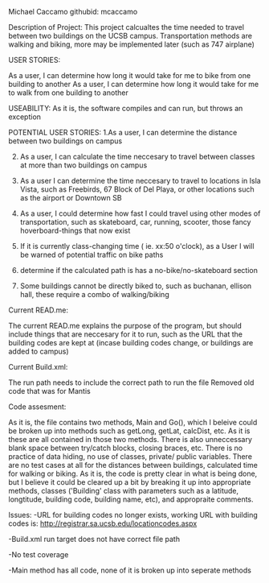 Michael Caccamo
githubid: mcaccamo


Description of Project:
This project calcualtes the time needed to travel between two buildings on the UCSB campus. Transportation methods are walking and biking, more may be implemented later (such as 747 airplane)

USER STORIES:

As a user, I can determine how long it would take for me to bike  from one building to another 
As a user, I can determine how long it would take for me to walk  from one building to another 

USEABILITY:
As it is, the software compiles and can run, but throws an exception 

POTENTIAL USER STORIES:
1.As a user, I can determine the distance between two buildings on campus

2. As a user, I can calculate the time neccesary to travel between classes at more than two buildings on campus

3. As a user I can determine the time neccesary to travel to locations in Isla Vista, such as Freebirds, 67 Block of Del Playa, or other locations such as the airport or Downtown SB 

4. As a user, I could determine how fast I could travel using other modes of transportation, such as skateboard, car, running, scooter, those fancy hoverboard-things that now exist 

5. If it is currently class-changing time ( ie.  xx:50 o'clock), as a User I will be warned of potential traffic on bike paths

6. determine if the calculated path is has a no-bike/no-skateboard section

7. Some buildings cannot be directly biked to, such as buchanan, ellison hall, these require a combo of walking/biking


Current READ.me:

The current READ.me explains the purpose of the program, but should include things that are neccesary for it to run, such as the URL that the building codes are kept at (incase building codes change, or buildings are added to campus)

Current Build.xml:

The run path needs to include the correct path to run the file
Removed old code that was for Mantis


Code assesment:

As it is, the file contains two methods, Main and Go(), which I beleive could be  broken up into methods such as getLong, getLat, calcDist, etc. As it is these are all contained in those two methods. There is also unneccessary blank space between try/catch blocks, closing braces, etc. There is no practice of data hiding, no use of classes, private/ public variables. There are no test cases at all for the distances between buildings, calculated time for walking or biking. As it is, the code is pretty clear in what is being done, but I believe it could be cleared up a bit by breaking it up into appropriate methods, classes ('Building' class with parameters such as a latitude, longtitude, building code, building name, etc), and appropraite comments. 





Issues:
-URL for building codes no longer exists, working URL with building codes is:
http://registrar.sa.ucsb.edu/locationcodes.aspx

-Build.xml run target does not have correct file path

-No test coverage 

-Main method has all code, none of it is broken up into seperate methods
